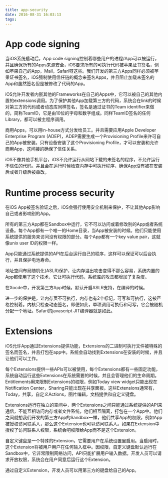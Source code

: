 ```yaml
---
title: app-security
date: 2016-08-31 16:03:13
tags:
---
```

# App code signing

当iOS系统启动后，App code
signing控制着哪些用户的进程/App可以被运行，并且确保所有的Apps来源安全，iOS要求所有的可执行代码被苹果证书签名，例如苹果自己的App，Mail，Safari呀这些。我们开发的第三方Apps同样必须被苹果证书签名，iOS强制使用信任链的概念来签名Apps，并且阻止加载未签名的App和虽然签名但是被修改了代码的App。

iOS允许开发者内嵌其他的Frameworks在自己的Apps中，它可以被自己的其他内置的extensions调用。为了保护其他App加载第三方的代码，系统会在link的时候对第三方的代码或者动态库同样签名，签名是通过证书的Team identifier来做的，简称TeamID，它是由10位的字母和数字组成。同样TeamID签名的任何Library，都可以被主程序调用。

商用Apps，可以用in-house方式分发给员工。并且需要应用Apple Developer Enterprise Program (ADEP)，ADEP需要生成一个Provisioning Profile来许可自己的App被安装。只有设备安装了这个Provisioning Profile，才可以安装和允许商用App，这间接的确保了信任关系。

iOS不像其他手机平台，iOS不允许运行从网站下载的未签名的程序，不允许运行不信任的代码。并且会在运行时候检查内存中可执行程序，确保App没有被在安装后或者升级后被串改。

# Runtime process security

在iOS
App被签名验证之后，iOS会强行使用安全机制来保护，不让其他App影响自己或者影响别的App。

所有的第三方App都在Sandbox中运行，它不可以访问或着修改别的App或者系统设备。每个App都有一个唯一的Home目录，当App被安装的时候。他们只能使用系统提供的服务来访问没有权限的部分。每个App都有一个key value pair，这就像unix user ID的权限一样。

App只能通过系统提供的API在后台运行自己的程序，这样可以保证可以后台执行，并且保护电池寿命。

地址空间布局随机化(ASLR)保护，让内存溢出攻击变得不那么容易，系统内置的App都使用了这个技术，它让可执行代码，系统库的攻击都增加了复杂度。

在Xocde中，开发第三方App时候，默认开启ASLR支持，在编译的时候。

进一步的保护是，让内存页不可执行，内存也有2个标记，可写和可执行，这被严格控制着。内核只检查动态签名，即便如此，单项调用可执行和可写，它会被随机分配一个地址。Safari的javascript JIT编译器就是如此。

# Extensions

iOS允许App通过Extensions提供功能，Extensions的二进制可执行文件被特殊的签名而签名，并且打包在app中。系统会自动找到Extensions在安装的时候，并且让他们可以工作。

每个Extensions提供一些APIs可以被使用，每个Extensions都有一些固定功能，系统自动运行这些Extensions在系统需要的时候，并且会管理他们的生命周期。Entitlements用来限制Extensions的权限，例如Today view widget只能出现在Notification Center，Sharing只能出现在共享面板。这些Extensions通常有，Today，共享，自定义Actions，图片编辑，文档提供和自定义键盘。

Extensions运行在独立的空间中，两个Extensions之间只能通过系统提供的API来通信，不能互相访问内存或者文件系统，他们相互隔离，打包在一个App中。他们之间就想我们开发的第三方App的Sandbox一样，他们共享App的权限，例如App被授权访问联系人，那么这个Extension也可以访问联系人。如果在Extension中授权了访问联系人权限，系统会吧权限给App而不是这个Extension。

自定义键盘是一个特殊的Extension，它需要用户在系统设置里启用。当启用时，这个Extension将被用户用户在任何输入框中。因权限，自定义键盘默认运行在Sandbox中，它非常限制网络访问，API只能扩展用户输入数据。开发人员可以请求开放权限，系统会在用户同意后运行这个Extension。

通过自定义Extension，开发人员可以用第三方的键盘给自己的App。
